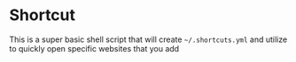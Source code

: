 # Shortcut

This is a super basic shell script that will create `~/.shortcuts.yml` and
utilize to quickly open specific websites that you add
